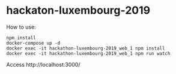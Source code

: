 # hackaton-luxembourg-2019

How to use:

````
npm install
docker-compose up -d
docker exec -it hackathon-luxembourg-2019_web_1 npm install
docker exec -it hackathon-luxembourg-2019_web_1 npm run watch
````

Access http://localhost:3000/